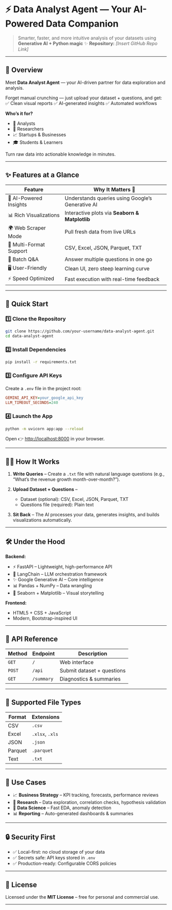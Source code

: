 
# ⚡ Data Analyst Agent — Your AI-Powered Data Companion

> Smarter, faster, and more intuitive analysis of your datasets using **Generative AI + Python magic** ✨
> **Repository:** *\[Insert GitHub Repo Link]*

---

## 📌 Overview

Meet **Data Analyst Agent** — your AI-driven partner for data exploration and analysis.

Forget manual crunching — just upload your dataset + questions, and get:
✅ Clean visual reports
✅ AI-generated insights
✅ Automated workflows

**Who’s it for?**

* 🧾 Analysts
* 🔬 Researchers
* 📈 Startups & Businesses
* 🎓 Students & Learners

Turn raw data into actionable knowledge in minutes.

---

## ✨ Features at a Glance

| Feature                 | Why It Matters 🚀                                |
| ----------------------- | ------------------------------------------------ |
| 🤖 AI-Powered Insights  | Understands queries using Google’s Generative AI |
| 📊 Rich Visualizations  | Interactive plots via **Seaborn & Matplotlib**   |
| 🌍 Web Scraper Mode     | Pull fresh data from live URLs                   |
| 📂 Multi-Format Support | CSV, Excel, JSON, Parquet, TXT                   |
| 🔄 Batch Q\&A           | Answer multiple questions in one go              |
| 🖥️ User-Friendly       | Clean UI, zero steep learning curve              |
| ⚡ Speed Optimized       | Fast execution with real-time feedback           |

---

## 🚀 Quick Start

### 1️⃣ Clone the Repository

```bash
git clone https://github.com/your-username/data-analyst-agent.git
cd data-analyst-agent
```

### 2️⃣ Install Dependencies

```bash
pip install -r requirements.txt
```

### 3️⃣ Configure API Keys

Create a `.env` file in the project root:

```ini
GEMINI_API_KEY=your_google_api_key
LLM_TIMEOUT_SECONDS=240
```

### 4️⃣ Launch the App

```bash
python -m uvicorn app:app --reload
```

Open 👉 [http://localhost:8000](http://localhost:8000) in your browser.

---

## 🧑‍💻 How It Works

1. **Write Queries** – Create a `.txt` file with natural language questions (e.g., “What’s the revenue growth month-over-month?”).
2. **Upload Dataset + Questions** –

   * Dataset (optional): CSV, Excel, JSON, Parquet, TXT
   * Questions file (required): Plain text
3. **Sit Back** – The AI processes your data, generates insights, and builds visualizations automatically.

---

## 🛠 Under the Hood

**Backend:**

* ⚡ FastAPI – Lightweight, high-performance API
* 🧠 LangChain – LLM orchestration framework
* ✨ Google Generative AI – Core intelligence
* 📊 Pandas + NumPy – Data wrangling
* 🎨 Seaborn + Matplotlib – Visual storytelling

**Frontend:**

* HTML5 + CSS + JavaScript
* Modern, Bootstrap-inspired UI

---

## 🔧 API Reference

| Method | Endpoint   | Description                |
| ------ | ---------- | -------------------------- |
| `GET`  | `/`        | Web interface              |
| `POST` | `/api`     | Submit dataset + questions |
| `GET`  | `/summary` | Diagnostics & summaries    |

---

## 📂 Supported File Types

| Format  | Extensions      |
| ------- | --------------- |
| CSV     | `.csv`          |
| Excel   | `.xlsx`, `.xls` |
| JSON    | `.json`         |
| Parquet | `.parquet`      |
| Text    | `.txt`          |

---

## 🎯 Use Cases

* 📈 **Business Strategy** – KPI tracking, forecasts, performance reviews
* 🔬 **Research** – Data exploration, correlation checks, hypothesis validation
* 🤖 **Data Science** – Fast EDA, anomaly detection
* 📊 **Reporting** – Auto-generated dashboards & summaries

---

## 🔒 Security First

* ✅ Local-first: no cloud storage of your data
* ✅ Secrets safe: API keys stored in `.env`
* ✅ Production-ready: Configurable CORS policies

---

## 📜 License

Licensed under the **MIT License** – free for personal and commercial use.

---
